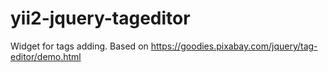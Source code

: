# yii2-jquery-tageditor

Widget for tags adding. Based on https://goodies.pixabay.com/jquery/tag-editor/demo.html

